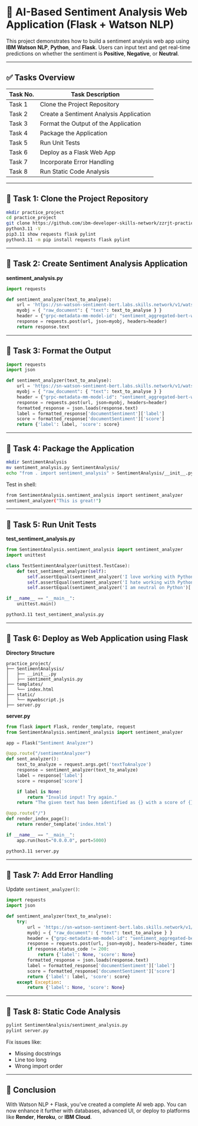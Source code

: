 
# 🧠 AI-Based Sentiment Analysis Web Application (Flask + Watson NLP)

This project demonstrates how to build a sentiment analysis web app using **IBM Watson NLP**, **Python**, and **Flask**. Users can input text and get real-time predictions on whether the sentiment is **Positive**, **Negative**, or **Neutral**.

---

## ✅ Tasks Overview

| Task No. | Task Description                                 |
|----------|--------------------------------------------------|
| Task 1   | Clone the Project Repository                     |
| Task 2   | Create a Sentiment Analysis Application          |
| Task 3   | Format the Output of the Application             |
| Task 4   | Package the Application                          |
| Task 5   | Run Unit Tests                                   |
| Task 6   | Deploy as a Flask Web App                        |
| Task 7   | Incorporate Error Handling                       |
| Task 8   | Run Static Code Analysis                         |

---

## 🧩 Task 1: Clone the Project Repository

```bash
mkdir practice_project
cd practice_project
git clone https://github.com/ibm-developer-skills-network/zzrjt-practice-project-emb-ai.git .
python3.11 -V
pip3.11 show requests flask pylint
python3.11 -m pip install requests flask pylint
```

---

## 🧩 Task 2: Create Sentiment Analysis Application

**sentiment_analysis.py**

```python
import requests

def sentiment_analyzer(text_to_analyse):
    url = 'https://sn-watson-sentiment-bert.labs.skills.network/v1/watson.runtime.nlp.v1/NlpService/SentimentPredict'
    myobj = { "raw_document": { "text": text_to_analyse } }
    header = {"grpc-metadata-mm-model-id": "sentiment_aggregated-bert-workflow_lang_multi_stock"}
    response = requests.post(url, json=myobj, headers=header)
    return response.text
```

---

## 🧩 Task 3: Format the Output

```python
import requests
import json

def sentiment_analyzer(text_to_analyse):
    url = 'https://sn-watson-sentiment-bert.labs.skills.network/v1/watson.runtime.nlp.v1/NlpService/SentimentPredict'
    myobj = { "raw_document": { "text": text_to_analyse } }
    header = {"grpc-metadata-mm-model-id": "sentiment_aggregated-bert-workflow_lang_multi_stock"}
    response = requests.post(url, json=myobj, headers=header)
    formatted_response = json.loads(response.text)
    label = formatted_response['documentSentiment']['label']
    score = formatted_response['documentSentiment']['score']
    return {'label': label, 'score': score}
```

---

## 🧩 Task 4: Package the Application

```bash
mkdir SentimentAnalysis
mv sentiment_analysis.py SentimentAnalysis/
echo "from . import sentiment_analysis" > SentimentAnalysis/__init__.py
```

Test in shell:
```bash
from SentimentAnalysis.sentiment_analysis import sentiment_analyzer
sentiment_analyzer("This is great!")
```

---

## 🧩 Task 5: Run Unit Tests

**test_sentiment_analysis.py**

```python
from SentimentAnalysis.sentiment_analysis import sentiment_analyzer
import unittest

class TestSentimentAnalyzer(unittest.TestCase):
    def test_sentiment_analyzer(self):
        self.assertEqual(sentiment_analyzer('I love working with Python')['label'], 'SENT_POSITIVE')
        self.assertEqual(sentiment_analyzer('I hate working with Python')['label'], 'SENT_NEGATIVE')
        self.assertEqual(sentiment_analyzer('I am neutral on Python')['label'], 'SENT_NEUTRAL')

if __name__ == "__main__":
    unittest.main()
```

```bash
python3.11 test_sentiment_analysis.py
```

---

## 🧩 Task 6: Deploy as Web Application using Flask

**Directory Structure**
```
practice_project/
├── SentimentAnalysis/
│   ├── __init__.py
│   ├── sentiment_analysis.py
├── templates/
│   └── index.html
├── static/
│   └── mywebscript.js
├── server.py
```

**server.py**

```python
from flask import Flask, render_template, request
from SentimentAnalysis.sentiment_analysis import sentiment_analyzer

app = Flask("Sentiment Analyzer")

@app.route("/sentimentAnalyzer")
def sent_analyzer():
    text_to_analyze = request.args.get('textToAnalyze')
    response = sentiment_analyzer(text_to_analyze)
    label = response['label']
    score = response['score']

    if label is None:
        return "Invalid input! Try again."
    return "The given text has been identified as {} with a score of {}.".format(label.split('_')[1], score)

@app.route("/")
def render_index_page():
    return render_template('index.html')

if __name__ == "__main__":
    app.run(host="0.0.0.0", port=5000)
```

```bash
python3.11 server.py
```

---

## 🧩 Task 7: Add Error Handling

Update `sentiment_analyzer()`:

```python
import requests
import json

def sentiment_analyzer(text_to_analyse):
    try:
        url = 'https://sn-watson-sentiment-bert.labs.skills.network/v1/watson.runtime.nlp.v1/NlpService/SentimentPredict'
        myobj = { "raw_document": { "text": text_to_analyse } }
        header = {"grpc-metadata-mm-model-id": "sentiment_aggregated-bert-workflow_lang_multi_stock"}
        response = requests.post(url, json=myobj, headers=header, timeout=5)
        if response.status_code != 200:
            return {'label': None, 'score': None}
        formatted_response = json.loads(response.text)
        label = formatted_response['documentSentiment']['label']
        score = formatted_response['documentSentiment']['score']
        return {'label': label, 'score': score}
    except Exception:
        return {'label': None, 'score': None}
```

---

## 🧩 Task 8: Static Code Analysis

```bash
pylint SentimentAnalysis/sentiment_analysis.py
pylint server.py
```

Fix issues like:
- Missing docstrings
- Line too long
- Wrong import order

---

## 🚀 Conclusion

With Watson NLP + Flask, you’ve created a complete AI web app. You can now enhance it further with databases, advanced UI, or deploy to platforms like **Render**, **Heroku**, or **IBM Cloud**.

